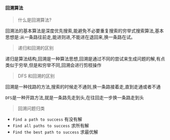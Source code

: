 #### 回溯算法
> 什么是回溯算法?

回溯法的基本算法是深度优先搜索,能避免不必要重复搜索的穷举式搜索算法,基本思想是:从一条路往前走,能进则进,不能进在退回来,换一条路在试。

> 递归和回溯的区别

递归是算法结构,回溯是一种算法思想,回溯是通过不同的尝试来生成问题的解,有点类似于穷举,但是和穷举不同,回溯会进行剪枝操作


> DFS 和回溯的区别

回溯是一种找路的方法,搜索的时候走不通则,换一条路接着走,直到走通或者不通

`DFS`是一种开路方法,就是一条路先走到头,在往回走一步换一条路走到头


> 回溯问题归类

* `Find a path to success` 有没有解
* `Find all paths to success` 求所有解
* `Find the best path to success` 求最优解


